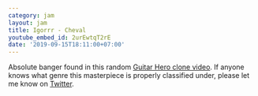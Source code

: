 ```yaml
---
category: jam
layout: jam
title: Igorrr - Cheval
youtube_embed_id: 2urEwtqT2rE
date: '2019-09-15T18:11:00+07:00'
---
```


Absolute banger found in this random [Guitar Hero clone video](https://www.youtube.com/watch?v=evMcssq_yGk). If anyone knows what genre this masterpiece is properly classified under, please let me know on [Twitter](https://twitter.com/resir014).
